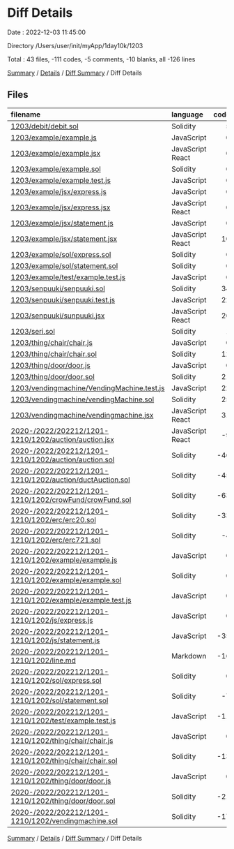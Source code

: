 # Diff Details

Date : 2022-12-03 11:45:00

Directory /Users/user/init/myApp/1day10k/1203

Total : 43 files,  -111 codes, -5 comments, -10 blanks, all -126 lines

[Summary](results.md) / [Details](details.md) / [Diff Summary](diff.md) / Diff Details

## Files
| filename | language | code | comment | blank | total |
| :--- | :--- | ---: | ---: | ---: | ---: |
| [1203/debit/debit.sol](/1203/debit/debit.sol) | Solidity | 5 | 15 | 2 | 22 |
| [1203/example/example.js](/1203/example/example.js) | JavaScript | 0 | 0 | 1 | 1 |
| [1203/example/example.jsx](/1203/example/example.jsx) | JavaScript React | 0 | 0 | 1 | 1 |
| [1203/example/example.sol](/1203/example/example.sol) | Solidity | 0 | 0 | 1 | 1 |
| [1203/example/example.test.js](/1203/example/example.test.js) | JavaScript | 0 | 0 | 1 | 1 |
| [1203/example/jsx/express.js](/1203/example/jsx/express.js) | JavaScript | 0 | 0 | 1 | 1 |
| [1203/example/jsx/express.jsx](/1203/example/jsx/express.jsx) | JavaScript React | 0 | 0 | 1 | 1 |
| [1203/example/jsx/statement.js](/1203/example/jsx/statement.js) | JavaScript | 0 | 0 | 1 | 1 |
| [1203/example/jsx/statement.jsx](/1203/example/jsx/statement.jsx) | JavaScript React | 10 | 0 | 5 | 15 |
| [1203/example/sol/express.sol](/1203/example/sol/express.sol) | Solidity | 0 | 0 | 1 | 1 |
| [1203/example/sol/statement.sol](/1203/example/sol/statement.sol) | Solidity | 0 | 0 | 1 | 1 |
| [1203/example/test/example.test.js](/1203/example/test/example.test.js) | JavaScript | 0 | 0 | 1 | 1 |
| [1203/senpuuki/senpuuki.sol](/1203/senpuuki/senpuuki.sol) | Solidity | 34 | 0 | 12 | 46 |
| [1203/senpuuki/senpuuki.test.js](/1203/senpuuki/senpuuki.test.js) | JavaScript | 22 | 0 | 6 | 28 |
| [1203/senpuuki/sunpuuki.jsx](/1203/senpuuki/sunpuuki.jsx) | JavaScript React | 26 | 0 | 12 | 38 |
| [1203/seri.sol](/1203/seri.sol) | Solidity | 1 | 0 | 1 | 2 |
| [1203/thing/chair/chair.js](/1203/thing/chair/chair.js) | JavaScript | 0 | 0 | 1 | 1 |
| [1203/thing/chair/chair.sol](/1203/thing/chair/chair.sol) | Solidity | 12 | 0 | 8 | 20 |
| [1203/thing/door/door.js](/1203/thing/door/door.js) | JavaScript | 0 | 0 | 1 | 1 |
| [1203/thing/door/door.sol](/1203/thing/door/door.sol) | Solidity | 21 | 0 | 8 | 29 |
| [1203/vendingmachine/VendingMachine.test.js](/1203/vendingmachine/VendingMachine.test.js) | JavaScript | 22 | 0 | 4 | 26 |
| [1203/vendingmachine/vendingMachine.sol](/1203/vendingmachine/vendingMachine.sol) | Solidity | 25 | 0 | 12 | 37 |
| [1203/vendingmachine/vendingmachine.jsx](/1203/vendingmachine/vendingmachine.jsx) | JavaScript React | 31 | 1 | 9 | 41 |
| [2020-/2022/202212/1201-1210/1202/auction/auction.jsx](/2020-/2022/202212/1201-1210/1202/auction/auction.jsx) | JavaScript React | -9 | 0 | -4 | -13 |
| [2020-/2022/202212/1201-1210/1202/auction/auction.sol](/2020-/2022/202212/1201-1210/1202/auction/auction.sol) | Solidity | -46 | 0 | -14 | -60 |
| [2020-/2022/202212/1201-1210/1202/auction/ductAuction.sol](/2020-/2022/202212/1201-1210/1202/auction/ductAuction.sol) | Solidity | -45 | -10 | -8 | -63 |
| [2020-/2022/202212/1201-1210/1202/crowFund/crowFund.sol](/2020-/2022/202212/1201-1210/1202/crowFund/crowFund.sol) | Solidity | -63 | -10 | -13 | -86 |
| [2020-/2022/202212/1201-1210/1202/erc/erc20.sol](/2020-/2022/202212/1201-1210/1202/erc/erc20.sol) | Solidity | -33 | 0 | -9 | -42 |
| [2020-/2022/202212/1201-1210/1202/erc/erc721.sol](/2020-/2022/202212/1201-1210/1202/erc/erc721.sol) | Solidity | -4 | 0 | -3 | -7 |
| [2020-/2022/202212/1201-1210/1202/example/example.js](/2020-/2022/202212/1201-1210/1202/example/example.js) | JavaScript | 0 | 0 | -1 | -1 |
| [2020-/2022/202212/1201-1210/1202/example/example.sol](/2020-/2022/202212/1201-1210/1202/example/example.sol) | Solidity | 0 | 0 | -1 | -1 |
| [2020-/2022/202212/1201-1210/1202/example/example.test.js](/2020-/2022/202212/1201-1210/1202/example/example.test.js) | JavaScript | 0 | 0 | -1 | -1 |
| [2020-/2022/202212/1201-1210/1202/js/express.js](/2020-/2022/202212/1201-1210/1202/js/express.js) | JavaScript | 0 | 0 | -1 | -1 |
| [2020-/2022/202212/1201-1210/1202/js/statement.js](/2020-/2022/202212/1201-1210/1202/js/statement.js) | JavaScript | -35 | 0 | -11 | -46 |
| [2020-/2022/202212/1201-1210/1202/line.md](/2020-/2022/202212/1201-1210/1202/line.md) | Markdown | -16 | 0 | 0 | -16 |
| [2020-/2022/202212/1201-1210/1202/sol/express.sol](/2020-/2022/202212/1201-1210/1202/sol/express.sol) | Solidity | 0 | 0 | -1 | -1 |
| [2020-/2022/202212/1201-1210/1202/sol/statement.sol](/2020-/2022/202212/1201-1210/1202/sol/statement.sol) | Solidity | -7 | 0 | -5 | -12 |
| [2020-/2022/202212/1201-1210/1202/test/example.test.js](/2020-/2022/202212/1201-1210/1202/test/example.test.js) | JavaScript | -11 | -1 | -4 | -16 |
| [2020-/2022/202212/1201-1210/1202/thing/chair/chair.js](/2020-/2022/202212/1201-1210/1202/thing/chair/chair.js) | JavaScript | 0 | 0 | -1 | -1 |
| [2020-/2022/202212/1201-1210/1202/thing/chair/chair.sol](/2020-/2022/202212/1201-1210/1202/thing/chair/chair.sol) | Solidity | -13 | 0 | -8 | -21 |
| [2020-/2022/202212/1201-1210/1202/thing/door/door.js](/2020-/2022/202212/1201-1210/1202/thing/door/door.js) | JavaScript | 0 | 0 | -1 | -1 |
| [2020-/2022/202212/1201-1210/1202/thing/door/door.sol](/2020-/2022/202212/1201-1210/1202/thing/door/door.sol) | Solidity | -21 | 0 | -8 | -29 |
| [2020-/2022/202212/1201-1210/1202/vendingmachine.sol](/2020-/2022/202212/1201-1210/1202/vendingmachine.sol) | Solidity | -17 | 0 | -7 | -24 |

[Summary](results.md) / [Details](details.md) / [Diff Summary](diff.md) / Diff Details
